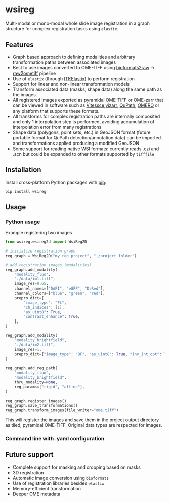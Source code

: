 # wsireg
Multi-modal or mono-modal whole slide image registration in a graph structure for complex registration tasks using `elastix`.

## Features
* Graph based approach to defining modalities and arbitrary transformation paths between associated images
* Best to use images converted to OME-TIFF using [bioformats2raw](https://github.com/glencoesoftware/bioformats2raw) -> [raw2ometiff](https://github.com/glencoesoftware/bioformats2raw) pipeline
* Use of `elastix` (through [ITKElastix](https://github.com/InsightSoftwareConsortium/ITKElastix/)) to perform registration
* Support for linear and non-linear transformation models
* Transform associated data (masks, shape data) along the same path as the images.
* All registered images exported as pyramidal OME-TIFF or OME-zarr that can be viewed in software such as [Vitessce](vitessce.io),[vizarr](https://github.com/hms-dbmi/vizarr), [QuPath](https://qupath.github.io), [OMERO](https://www.openmicroscopy.org/omero/) or any platform that supports these formats.
* All transforms for complex registration paths are internally composited and only 1 interpolation step is performed, avoiding accumulation of interpolation error from many registrations
* Shape data (polygons, point sets, etc.) in GeoJSON format (future portable format for QuPath detection/annotation data) can be imported and transformations applied producing a modified GeoJSON
* Some support for reading native WSI formats: currently reads .czi and .scn but could be expanded to other formats supported by `tifffile`


## Installation
Install cross-platform Python packages with [pip](https://pypi.org/project/pip/):

```bash
pip install wsireg
```

## Usage
### Python usage
Example registering two images
```python
from wsireg.wsireg2d import WsiReg2D

# initialize registration graph
reg_graph = WsiReg2D("my_reg_project", "./project_folder")

# add registration images (modalities)
reg_graph.add_modality(
    "modality_fluo",
    "./data/im1.tiff",
    image_res=0.65,
    channel_names=["DAPI", "eGFP", "DsRed"],
    channel_colors=["blue", "green", "red"],
    prepro_dict={
        "image_type": "FL",
        "ch_indices": [1],
        "as_uint8": True,
        "contrast_enhance": True,
    },
)

reg_graph.add_modality(
    "modality_brightfield",
    "./data/im2.tiff",
    image_res=1,
    prepro_dict={"image_type": "BF", "as_uint8": True, "inv_int_opt": True},
)

reg_graph.add_reg_path(
    "modality_fluo",
    "modality_brightfield",
    thru_modality=None,
    reg_params=["rigid", "affine"],
)

reg_graph.register_images()
reg_graph.save_transformations()
reg_graph.transform_images(file_writer="ome.tiff")
```
This will register the images and save them in the project output directory as tiled, pyramidal OME-TIFF. Original data types are respected for images.
### Command line with .yaml configuration

## Future support
* Complete support for masking and cropping based on masks
* 3D registration
* Automatic image conversion using `bioformats`
* Use of registration libraries besides `elastix`
* Memory-efficient transformation
* Deeper OME metadata

